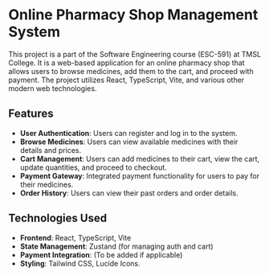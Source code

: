 # Online Pharmacy Shop Management System

This project is a part of the Software Engineering course (ESC-591) at TMSL College. It is a web-based application for an online pharmacy shop that allows users to browse medicines, add them to the cart, and proceed with payment. The project utilizes React, TypeScript, Vite, and various other modern web technologies.

## Features

- **User Authentication**: Users can register and log in to the system.
- **Browse Medicines**: Users can view available medicines with their details and prices.
- **Cart Management**: Users can add medicines to their cart, view the cart, update quantities, and proceed to checkout.
- **Payment Gateway**: Integrated payment functionality for users to pay for their medicines.
- **Order History**: Users can view their past orders and order details.

## Technologies Used

- **Frontend**: React, TypeScript, Vite
- **State Management**: Zustand (for managing auth and cart)
- **Payment Integration**: (To be added if applicable)
- **Styling**: Tailwind CSS, Lucide Icons.
